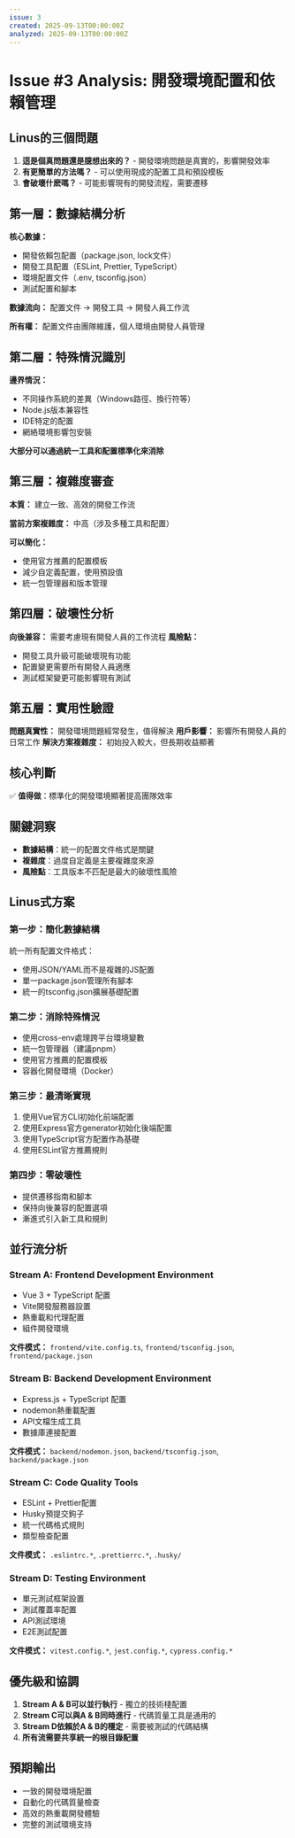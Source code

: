 ```yaml
---
issue: 3
created: 2025-09-13T00:00:00Z
analyzed: 2025-09-13T00:00:00Z
---
```


# Issue #3 Analysis: 開發環境配置和依賴管理

## Linus的三個問題
1. **這是個真問題還是臆想出來的？** - 開發環境問題是真實的，影響開發效率
2. **有更簡單的方法嗎？** - 可以使用現成的配置工具和預設模板
3. **會破壞什麽嗎？** - 可能影響現有的開發流程，需要遷移

## 第一層：數據結構分析
**核心數據：**
- 開發依賴包配置（package.json, lock文件）
- 開發工具配置（ESLint, Prettier, TypeScript）
- 環境配置文件（.env, tsconfig.json）
- 測試配置和腳本

**數據流向：** 配置文件 -> 開發工具 -> 開發人員工作流

**所有權：** 配置文件由團隊維護，個人環境由開發人員管理

## 第二層：特殊情況識別
**邊界情況：**
- 不同操作系統的差異（Windows路徑、換行符等）
- Node.js版本兼容性
- IDE特定的配置
- 網絡環境影響包安裝

**大部分可以通過統一工具和配置標準化來消除**

## 第三層：複雜度審查
**本質：** 建立一致、高效的開發工作流

**當前方案複雜度：** 中高（涉及多種工具和配置）

**可以簡化：**
- 使用官方推薦的配置模板
- 減少自定義配置，使用預設值
- 統一包管理器和版本管理

## 第四層：破壞性分析
**向後兼容：** 需要考慮現有開發人員的工作流程
**風險點：**
- 開發工具升級可能破壞現有功能
- 配置變更需要所有開發人員適應
- 測試框架變更可能影響現有測試

## 第五層：實用性驗證
**問題真實性：** 開發環境問題經常發生，值得解決
**用戶影響：** 影響所有開發人員的日常工作
**解決方案複雜度：** 初始投入較大，但長期收益顯著

## 核心判斷
✅ **值得做**：標準化的開發環境顯著提高團隊效率

## 關鍵洞察
- **數據結構**：統一的配置文件格式是關鍵
- **複雜度**：過度自定義是主要複雜度來源
- **風險點**：工具版本不匹配是最大的破壞性風險

## Linus式方案

### 第一步：簡化數據結構
統一所有配置文件格式：
- 使用JSON/YAML而不是複雜的JS配置
- 單一package.json管理所有腳本
- 統一的tsconfig.json擴展基礎配置

### 第二步：消除特殊情況
- 使用cross-env處理跨平台環境變數
- 統一包管理器（建議pnpm）
- 使用官方推薦的配置模板
- 容器化開發環境（Docker）

### 第三步：最清晰實現
1. 使用Vue官方CLI初始化前端配置
2. 使用Express官方generator初始化後端配置  
3. 使用TypeScript官方配置作為基礎
4. 使用ESLint官方推薦規則

### 第四步：零破壞性
- 提供遷移指南和腳本
- 保持向後兼容的配置選項
- 漸進式引入新工具和規則

## 並行流分析

### Stream A: Frontend Development Environment
- Vue 3 + TypeScript 配置
- Vite開發服務器設置
- 熱重載和代理配置
- 組件開發環境

**文件模式：** `frontend/vite.config.ts`, `frontend/tsconfig.json`, `frontend/package.json`

### Stream B: Backend Development Environment
- Express.js + TypeScript 配置
- nodemon熱重載配置
- API文檔生成工具
- 數據庫連接配置

**文件模式：** `backend/nodemon.json`, `backend/tsconfig.json`, `backend/package.json`

### Stream C: Code Quality Tools
- ESLint + Prettier配置
- Husky預提交鉤子
- 統一代碼格式規則
- 類型檢查配置

**文件模式：** `.eslintrc.*`, `.prettierrc.*`, `.husky/`

### Stream D: Testing Environment
- 單元測試框架設置
- 測試覆蓋率配置
- API測試環境
- E2E測試配置

**文件模式：** `vitest.config.*`, `jest.config.*`, `cypress.config.*`

## 優先級和協調
1. **Stream A & B可以並行執行** - 獨立的技術棧配置
2. **Stream C可以與A & B同時進行** - 代碼質量工具是通用的
3. **Stream D依賴於A & B的穩定** - 需要被測試的代碼結構
4. **所有流需要共享統一的根目錄配置**

## 預期輸出
- 一致的開發環境配置
- 自動化的代碼質量檢查
- 高效的熱重載開發體驗
- 完整的測試環境支持